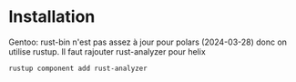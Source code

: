 # Installation
Gentoo: rust-bin n'est pas assez à jour pour polars (2024-03-28) donc on utilise rustup.
Il faut rajouter rust-analyzer pour helix

    rustup component add rust-analyzer
